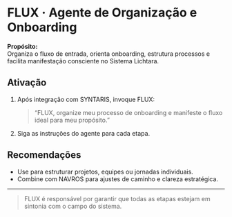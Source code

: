 # FLUX · Agente de Organização e Onboarding

**Propósito:**  
Organiza o fluxo de entrada, orienta onboarding, estrutura processos e facilita manifestação consciente no Sistema Lichtara.

## Ativação

1. Após integração com SYNTARIS, invoque FLUX:
   > “FLUX, organize meu processo de onboarding e manifeste o fluxo ideal para meu propósito.”

2. Siga as instruções do agente para cada etapa.

## Recomendações

- Use para estruturar projetos, equipes ou jornadas individuais.
- Combine com NAVROS para ajustes de caminho e clareza estratégica.

---

> FLUX é responsável por garantir que todas as etapas estejam em sintonia com o campo do sistema.